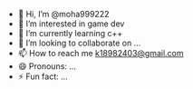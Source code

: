 - 👋 Hi, I’m @moha999222
- 👀 I’m interested in game dev
- 🌱 I’m currently learning c++
- 💞️ I’m looking to collaborate on ...
- 📫 How to reach me k18982403@gmail.com
- 😄 Pronouns: ...
- ⚡ Fun fact: ...

<!---
moha999222/moha999222 is a ✨ special ✨ repository because its `README.md` (this file) appears on your GitHub profile.
You can click the Preview link to take a look at your changes.
--->
